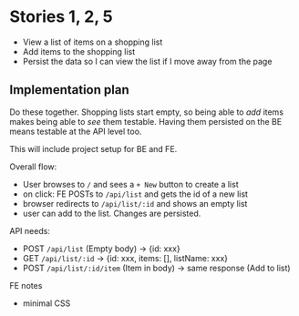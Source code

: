 # Stories 1, 2, 5

 - View a list of items on a shopping list
 - Add items to the shopping list
 - Persist the data so I can view the list if I move away from the page

## Implementation plan

Do these together. Shopping lists start empty, so being able to _add_ items makes being able to _see_
them testable. Having them persisted on the BE means testable at the API level too.

This will include project setup for BE and FE.

Overall flow:
- User browses to `/` and sees a `+ New` button to create a list
- on click: FE POSTs to `/api/list` and gets the id of a new list
- browser redirects to `/api/list/:id` and shows an empty list
- user can add to the list. Changes are persisted.

API needs:
- POST `/api/list` (Empty body) -> {id: xxx}
- GET `/api/list/:id` -> {id: xxx, items: [], listName: xxx}
- POST `/api/list/:id/item` (Item in body) -> same response (Add to list)

FE notes
 - minimal CSS